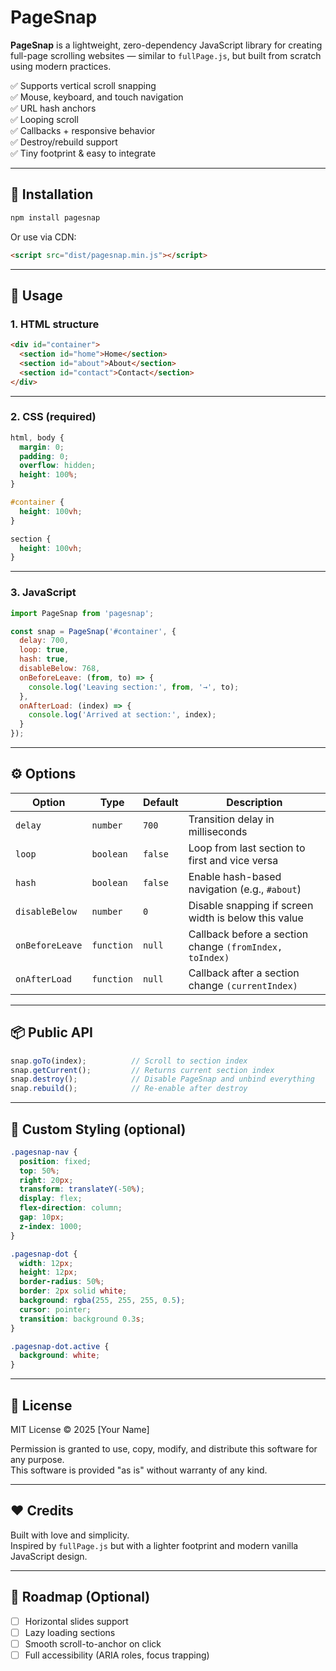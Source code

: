 # PageSnap

**PageSnap** is a lightweight, zero-dependency JavaScript library for creating full-page scrolling websites — similar to `fullPage.js`, but built from scratch using modern practices.

✅ Supports vertical scroll snapping  
✅ Mouse, keyboard, and touch navigation  
✅ URL hash anchors  
✅ Looping scroll  
✅ Callbacks + responsive behavior  
✅ Destroy/rebuild support  
✅ Tiny footprint & easy to integrate

---

## 🚀 Installation

```bash
npm install pagesnap
```

Or use via CDN:

```html
<script src="dist/pagesnap.min.js"></script>
```

---

## 🔧 Usage

### 1. HTML structure

```html
<div id="container">
  <section id="home">Home</section>
  <section id="about">About</section>
  <section id="contact">Contact</section>
</div>
```

---

### 2. CSS (required)

```css
html, body {
  margin: 0;
  padding: 0;
  overflow: hidden;
  height: 100%;
}

#container {
  height: 100vh;
}

section {
  height: 100vh;
}
```

---

### 3. JavaScript

```javascript
import PageSnap from 'pagesnap';

const snap = PageSnap('#container', {
  delay: 700,
  loop: true,
  hash: true,
  disableBelow: 768,
  onBeforeLeave: (from, to) => {
    console.log('Leaving section:', from, '→', to);
  },
  onAfterLoad: (index) => {
    console.log('Arrived at section:', index);
  }
});
```

---

## ⚙️ Options

| Option           | Type     | Default | Description                                                  |
|------------------|----------|---------|--------------------------------------------------------------|
| `delay`          | `number` | `700`   | Transition delay in milliseconds                            |
| `loop`           | `boolean`| `false` | Loop from last section to first and vice versa              |
| `hash`           | `boolean`| `false` | Enable hash-based navigation (e.g., `#about`)               |
| `disableBelow`   | `number` | `0`     | Disable snapping if screen width is below this value        |
| `onBeforeLeave`  | `function`| `null` | Callback before a section change `(fromIndex, toIndex)`     |
| `onAfterLoad`    | `function`| `null` | Callback after a section change `(currentIndex)`            |

---

## 📦 Public API

```javascript
snap.goTo(index);          // Scroll to section index
snap.getCurrent();         // Returns current section index
snap.destroy();            // Disable PageSnap and unbind everything
snap.rebuild();            // Re-enable after destroy
```

---

## 🎨 Custom Styling (optional)

```css
.pagesnap-nav {
  position: fixed;
  top: 50%;
  right: 20px;
  transform: translateY(-50%);
  display: flex;
  flex-direction: column;
  gap: 10px;
  z-index: 1000;
}

.pagesnap-dot {
  width: 12px;
  height: 12px;
  border-radius: 50%;
  border: 2px solid white;
  background: rgba(255, 255, 255, 0.5);
  cursor: pointer;
  transition: background 0.3s;
}

.pagesnap-dot.active {
  background: white;
}
```

---

## 📜 License

MIT License © 2025 [Your Name]

Permission is granted to use, copy, modify, and distribute this software for any purpose.  
This software is provided "as is" without warranty of any kind.

---

## ❤️ Credits

Built with love and simplicity.  
Inspired by `fullPage.js` but with a lighter footprint and modern vanilla JavaScript design.

---

## 🔗 Roadmap (Optional)

- [ ] Horizontal slides support  
- [ ] Lazy loading sections  
- [ ] Smooth scroll-to-anchor on click  
- [ ] Full accessibility (ARIA roles, focus trapping)
